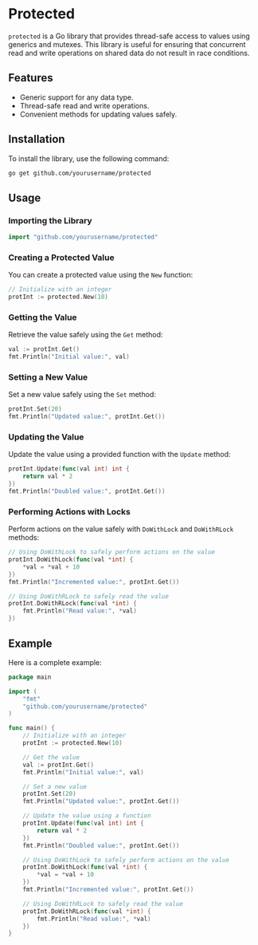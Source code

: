 # Protected

`protected` is a Go library that provides thread-safe access to values using generics and mutexes. This library is useful for ensuring that concurrent read and write operations on shared data do not result in race conditions.

## Features

- Generic support for any data type.
- Thread-safe read and write operations.
- Convenient methods for updating values safely.

## Installation

To install the library, use the following command:

```sh
go get github.com/yourusername/protected
```

## Usage

### Importing the Library

```go
import "github.com/yourusername/protected"
```

### Creating a Protected Value

You can create a protected value using the `New` function:

```go
// Initialize with an integer
protInt := protected.New(10)
```

### Getting the Value

Retrieve the value safely using the `Get` method:

```go
val := protInt.Get()
fmt.Println("Initial value:", val)
```

### Setting a New Value

Set a new value safely using the `Set` method:

```go
protInt.Set(20)
fmt.Println("Updated value:", protInt.Get())
```

### Updating the Value

Update the value using a provided function with the `Update` method:

```go
protInt.Update(func(val int) int {
    return val * 2
})
fmt.Println("Doubled value:", protInt.Get())
```

### Performing Actions with Locks

Perform actions on the value safely with `DoWithLock` and `DoWithRLock` methods:

```go
// Using DoWithLock to safely perform actions on the value
protInt.DoWithLock(func(val *int) {
    *val = *val + 10
})
fmt.Println("Incremented value:", protInt.Get())

// Using DoWithRLock to safely read the value
protInt.DoWithRLock(func(val *int) {
    fmt.Println("Read value:", *val)
})
```

## Example

Here is a complete example:

```go
package main

import (
	"fmt"
	"github.com/yourusername/protected"
)

func main() {
	// Initialize with an integer
	protInt := protected.New(10)

	// Get the value
	val := protInt.Get()
	fmt.Println("Initial value:", val)

	// Set a new value
	protInt.Set(20)
	fmt.Println("Updated value:", protInt.Get())

	// Update the value using a function
	protInt.Update(func(val int) int {
		return val * 2
	})
	fmt.Println("Doubled value:", protInt.Get())

	// Using DoWithLock to safely perform actions on the value
	protInt.DoWithLock(func(val *int) {
		*val = *val + 10
	})
	fmt.Println("Incremented value:", protInt.Get())

	// Using DoWithRLock to safely read the value
	protInt.DoWithRLock(func(val *int) {
		fmt.Println("Read value:", *val)
	})
}
```

